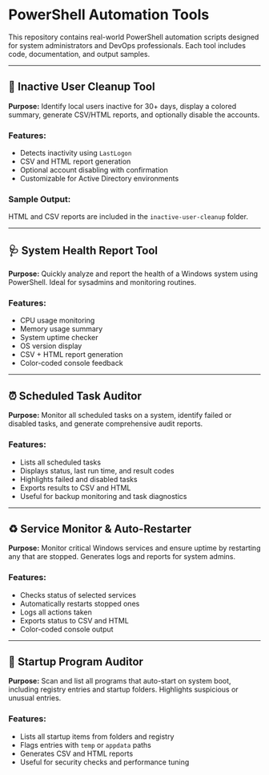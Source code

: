 
# PowerShell Automation Tools

This repository contains real-world PowerShell automation scripts designed for system administrators and DevOps professionals. Each tool includes code, documentation, and output samples.

---

## 🔧 Inactive User Cleanup Tool

**Purpose:** Identify local users inactive for 30+ days, display a colored summary, generate CSV/HTML reports, and optionally disable the accounts.

### Features:
- Detects inactivity using `LastLogon`
- CSV and HTML report generation
- Optional account disabling with confirmation
- Customizable for Active Directory environments

### Sample Output:
HTML and CSV reports are included in the `inactive-user-cleanup` folder.

---

## 🩺 System Health Report Tool

**Purpose:** Quickly analyze and report the health of a Windows system using PowerShell. Ideal for sysadmins and monitoring routines.

### Features:
- CPU usage monitoring
- Memory usage summary
- System uptime checker
- OS version display
- CSV + HTML report generation
- Color-coded console feedback

---

## ⏰ Scheduled Task Auditor

**Purpose:** Monitor all scheduled tasks on a system, identify failed or disabled tasks, and generate comprehensive audit reports.

### Features:
- Lists all scheduled tasks
- Displays status, last run time, and result codes
- Highlights failed and disabled tasks
- Exports results to CSV and HTML
- Useful for backup monitoring and task diagnostics

---

## ♻️ Service Monitor & Auto-Restarter

**Purpose:** Monitor critical Windows services and ensure uptime by restarting any that are stopped. Generates logs and reports for system admins.

### Features:
- Checks status of selected services
- Automatically restarts stopped ones
- Logs all actions taken
- Exports status to CSV and HTML
- Color-coded console output

---

## 🚀 Startup Program Auditor

**Purpose:** Scan and list all programs that auto-start on system boot, including registry entries and startup folders. Highlights suspicious or unusual entries.

### Features:
- Lists all startup items from folders and registry
- Flags entries with `temp` or `appdata` paths
- Generates CSV and HTML reports
- Useful for security checks and performance tuning
